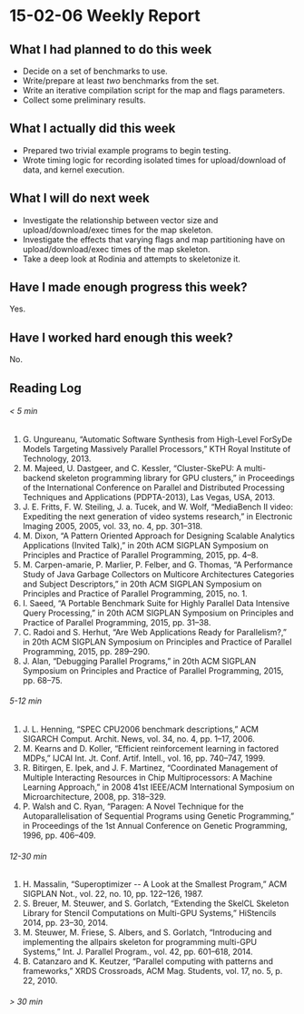 # 15-02-06 Weekly Report

## What I had planned to do this week

* Decide on a set of benchmarks to use.
* Write/prepare at least *two* benchmarks from the set.
* Write an iterative compilation script for the map and flags
  parameters.
* Collect some preliminary results.

## What I actually did this week

* Prepared two trivial example programs to begin testing.
* Wrote timing logic for recording isolated times for upload/download
  of data, and kernel execution.

## What I will do next week

* Investigate the relationship between vector size and
  upload/download/exec times for the map skeleton.
* Investigate the effects that varying flags and map partitioning have
  on upload/download/exec times of the map skeleton.
* Take a deep look at Rodinia and attempts to skeletonize it.


## Have I made enough progress this week?

Yes.

## Have I worked hard enough this week?

No.

## Reading Log
###### < 5 min

1. G. Ungureanu, “Automatic Software Synthesis from High-Level ForSyDe
   Models Targeting Massively Parallel Processors,” KTH Royal
   Institute of Technology, 2013.
1. M. Majeed, U. Dastgeer, and C. Kessler, “Cluster-SkePU: A
   multi-backend skeleton programming library for GPU clusters,” in
   Proceedings of the International Conference on Parallel and
   Distributed Processing Techniques and Applications (PDPTA-2013),
   Las Vegas, USA, 2013.
1. J. E. Fritts, F. W. Steiling, J. a. Tucek, and W. Wolf, “MediaBench
   II video: Expediting the next generation of video systems
   research,” in Electronic Imaging 2005, 2005, vol. 33, no. 4,
   pp. 301–318.
1. M. Dixon, “A Pattern Oriented Approach for Designing Scalable
   Analytics Applications (Invited Talk),” in 20th ACM SIGPLAN
   Symposium on Principles and Practice of Parallel Programming, 2015,
   pp. 4–8.
1. M. Carpen-amarie, P. Marlier, P. Felber, and G. Thomas, “A
   Performance Study of Java Garbage Collectors on Multicore
   Architectures Categories and Subject Descriptors,” in 20th ACM
   SIGPLAN Symposium on Principles and Practice of Parallel
   Programming, 2015, no. 1.
1. I. Saeed, “A Portable Benchmark Suite for Highly Parallel Data
   Intensive Query Processing,” in 20th ACM SIGPLAN Symposium on
   Principles and Practice of Parallel Programming, 2015, pp. 31–38.
1. C. Radoi and S. Herhut, “Are Web Applications Ready for
   Parallelism?,” in 20th ACM SIGPLAN Symposium on Principles and
   Practice of Parallel Programming, 2015, pp. 289–290.
1. J. Alan, “Debugging Parallel Programs,” in 20th ACM SIGPLAN
   Symposium on Principles and Practice of Parallel Programming, 2015,
   pp. 68–75.

###### 5-12 min

1. J. L. Henning, “SPEC CPU2006 benchmark descriptions,” ACM SIGARCH
   Comput. Archit. News, vol. 34, no. 4, pp. 1–17, 2006.
1. M. Kearns and D. Koller, “Efficient reinforcement learning in
   factored MDPs,” IJCAI Int. Jt. Conf. Artif. Intell., vol. 16,
   pp. 740–747, 1999.
1. R. Bitirgen, E. Ipek, and J. F. Martinez, “Coordinated Management
   of Multiple Interacting Resources in Chip Multiprocessors: A
   Machine Learning Approach,” in 2008 41st IEEE/ACM International
   Symposium on Microarchitecture, 2008, pp. 318–329.
1. P. Walsh and C. Ryan, “Paragen: A Novel Technique for the
   Autoparallelisation of Sequential Programs using Genetic
   Programming,” in Proceedings of the 1st Annual Conference on
   Genetic Programming, 1996, pp. 406–409.

###### 12-30 min

1. H. Massalin, “Superoptimizer -- A Look at the Smallest Program,”
   ACM SIGPLAN Not., vol. 22, no. 10, pp. 122–126, 1987.
1. S. Breuer, M. Steuwer, and S. Gorlatch, “Extending the SkelCL
   Skeleton Library for Stencil Computations on Multi-GPU Systems,”
   HiStencils 2014, pp. 23–30, 2014.
1. M. Steuwer, M. Friese, S. Albers, and S. Gorlatch, “Introducing and
   implementing the allpairs skeleton for programming multi-GPU
   Systems,” Int. J. Parallel Program., vol. 42, pp. 601–618, 2014.
1. B. Catanzaro and K. Keutzer, “Parallel computing with patterns and
   frameworks,” XRDS Crossroads, ACM Mag. Students, vol. 17, no. 5,
   p. 22, 2010.

###### > 30 min

